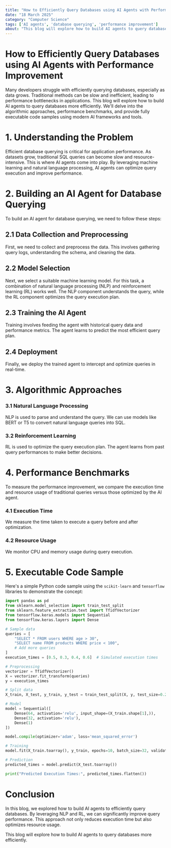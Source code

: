```yaml
---
title: "How to Efficiently Query Databases using AI Agents with Performance Improvement"
date: "18 March 2025"
category: "Computer Science"
tags: ['AI agents', 'database querying', 'performance improvement']
about: "This blog will explore how to build AI agents to query databases more efficiently."
---
```


# How to Efficiently Query Databases using AI Agents with Performance Improvement

Many developers struggle with efficiently querying databases, especially as data grows. Traditional methods can be slow and inefficient, leading to performance bottlenecks in applications. This blog will explore how to build AI agents to query databases more efficiently. We'll delve into the algorithmic approaches, performance benchmarks, and provide fully executable code samples using modern AI frameworks and tools.

# 1. Understanding the Problem

Efficient database querying is critical for application performance. As datasets grow, traditional SQL queries can become slow and resource-intensive. This is where AI agents come into play. By leveraging machine learning and natural language processing, AI agents can optimize query execution and improve performance.

# 2. Building an AI Agent for Database Querying

To build an AI agent for database querying, we need to follow these steps:

## 2.1 Data Collection and Preprocessing

First, we need to collect and preprocess the data. This involves gathering query logs, understanding the schema, and cleaning the data.

## 2.2 Model Selection

Next, we select a suitable machine learning model. For this task, a combination of natural language processing (NLP) and reinforcement learning (RL) works well. The NLP component understands the query, while the RL component optimizes the query execution plan.

## 2.3 Training the AI Agent

Training involves feeding the agent with historical query data and performance metrics. The agent learns to predict the most efficient query plan.

## 2.4 Deployment

Finally, we deploy the trained agent to intercept and optimize queries in real-time.

# 3. Algorithmic Approaches

### 3.1 Natural Language Processing

NLP is used to parse and understand the query. We can use models like BERT or T5 to convert natural language queries into SQL.

### 3.2 Reinforcement Learning

RL is used to optimize the query execution plan. The agent learns from past query performances to make better decisions.

# 4. Performance Benchmarks

To measure the performance improvement, we compare the execution time and resource usage of traditional queries versus those optimized by the AI agent. 

### 4.1 Execution Time

We measure the time taken to execute a query before and after optimization.

### 4.2 Resource Usage

We monitor CPU and memory usage during query execution.

# 5. Executable Code Sample

Here's a simple Python code sample using the `scikit-learn` and `tensorflow` libraries to demonstrate the concept:

```python
import pandas as pd
from sklearn.model_selection import train_test_split
from sklearn.feature_extraction.text import TfidfVectorizer
from tensorflow.keras.models import Sequential
from tensorflow.keras.layers import Dense

# Sample data
queries = [
    "SELECT * FROM users WHERE age > 30",
    "SELECT name FROM products WHERE price < 100",
    # Add more queries
]
execution_times = [0.5, 0.3, 0.4, 0.6]  # Simulated execution times

# Preprocessing
vectorizer = TfidfVectorizer()
X = vectorizer.fit_transform(queries)
y = execution_times

# Split data
X_train, X_test, y_train, y_test = train_test_split(X, y, test_size=0.2, random_state=42)

# Model
model = Sequential([
    Dense(64, activation='relu', input_shape=(X_train.shape[1],)),
    Dense(32, activation='relu'),
    Dense(1)
])

model.compile(optimizer='adam', loss='mean_squared_error')

# Training
model.fit(X_train.toarray(), y_train, epochs=10, batch_size=32, validation_split=0.2)

# Prediction
predicted_times = model.predict(X_test.toarray())

print("Predicted Execution Times:", predicted_times.flatten())
```

# Conclusion

In this blog, we explored how to build AI agents to efficiently query databases. By leveraging NLP and RL, we can significantly improve query performance. This approach not only reduces execution time but also optimizes resource usage. 

This blog will explore how to build AI agents to query databases more efficiently.